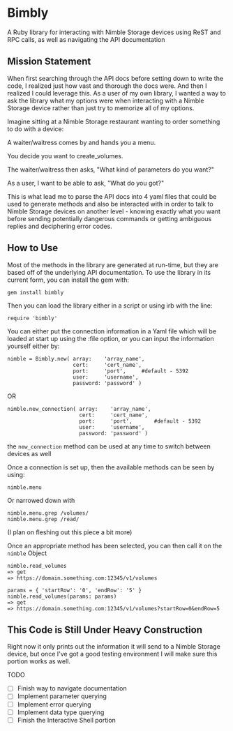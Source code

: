 Bimbly
===================

A Ruby library for interacting with Nimble Storage devices using ReST and RPC calls, as well as navigating the API documentation

Mission Statement
------------------

When first searching through the API docs before setting down to write the code, I realized just how vast and thorough the docs were. And then I realized I could leverage this. As a user of my own library, I wanted a way to ask the library what my options were when interacting with a Nimble Storage device rather than just try to memorize all of my options.

Imagine sitting at a Nimble Storage restaurant wanting to order something to do with a device:

A waiter/waitress comes by and hands you a menu.

You decide you want to create_volumes.

The waiter/waitress then asks, "What kind of parameters do you want?"

As a user, I want to be able to ask, "What do you got?"

This is what lead me to parse the API docs into 4 yaml files that could be used to generate methods and also be interacted with in order to talk to Nimble Storage devices on another level - knowing exactly what you want before sending potentially dangerous commands or getting ambiguous replies and deciphering error codes.

How to Use
-------------

Most of the methods in the library are generated at run-time, but they are based off of the underlying API documentation. To use the library in its current form, you can install the gem with:

```
gem install bimbly
```

Then you can load the library either in a script or using irb with the line:

```
require 'bimbly'
```

You can either put the connection information in a Yaml file which will be loaded at start up using the :file option, or you can input the information yourself either by:

```
nimble = Bimbly.new( array:    'array_name',
                     cert:     'cert_name',
                     port:     'port',	   #default - 5392
                     user:     'username',
                     password: 'password' )
```

OR

```
nimble.new_connection( array:    'array_name',
                       cert:     'cert_name',
                       port:     'port',	   #default - 5392
                       user:     'username',
                       password: 'password' )
```

the `new_connection` method can be used at any time to switch between devices as well

Once a connection is set up, then the available methods can be seen by using:

```
nimble.menu
```

Or narrowed down with

```
nimble.menu.grep /volumes/
nimble.menu.grep /read/
```

(I plan on fleshing out this piece a bit more)

Once an appropriate method has been selected, you can then call it on the `nimble` Object

```
nimble.read_volumes
=> get
=> https://domain.something.com:12345/v1/volumes

params = { 'startRow': '0', 'endRow': '5' }
nimble.read_volumes(params: params)
=> get
=> https://domain.something.com:12345/v1/volumes?startRow=0&endRow=5

```

This Code is Still Under Heavy Construction
--------------------------------

Right now it only prints out the information it will send to a Nimble Storage device, but once I've got a good testing environment I will make sure this portion works as well. 

TODO
- [ ] Finish way to navigate documentation
- [ ] Implement parameter querying
- [ ] Implement error querying
- [ ] Implement data type querying
- [ ] Finish the Interactive Shell portion